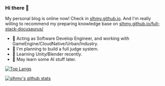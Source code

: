### Hi there 👋

My personal blog is online now! Check in [slhmy.github.io](https://slhmy.github.io/).
And I'm really willing to recommend my preparing knowledge base on [slhmy.github.io/full-stack-docusaurus/](slhmy.github.io/full-stack-docusaurus/)

- 💼 Acting as Software Develop Engineer, and working with GameEngine/CloudNative/Urban/Industry.
- 📝 I'm planning to build a full judge system.
- 🌱 Learning Unity/Blender recently.
- 🤖 May learn some AI stuff later.

<!--
**slhmy/slhmy** is a ✨ _special_ ✨ repository because its `README.md` (this file) appears on your GitHub profile.

Here are some ideas to get you started:

- 🔭 I’m currently working on ...
- 🌱 I’m currently learning ...
- 👯 I’m looking to collaborate on ...
- 🤔 I’m looking for help with ...
- 💬 Ask me about ...
- 📫 How to reach me: ...
- 😄 Pronouns: ...
- ⚡ Fun fact: ...
-->

[![Top Langs](https://github-readme-stats.vercel.app/api/top-langs/?username=slhmy&layout=compact&theme=dracula)](https://github.com/anuraghazra/github-readme-stats)

[![slhmy's github stats](https://github-readme-stats.vercel.app/api?username=slhmy&theme=dracula)](https://github.com/anuraghazra/github-readme-stats)
